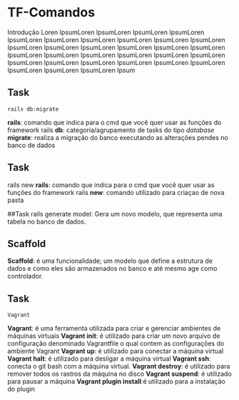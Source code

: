 # TF-Comandos

Introdução Loren IpsumLoren IpsumLoren IpsumLoren IpsumLoren IpsumLoren IpsumLoren IpsumLoren IpsumLoren IpsumLoren IpsumLoren IpsumLoren IpsumLoren IpsumLoren IpsumLoren IpsumLoren IpsumLoren IpsumLoren IpsumLoren IpsumLoren IpsumLoren IpsumLoren IpsumLoren IpsumLoren IpsumLoren IpsumLoren IpsumLoren IpsumLoren IpsumLoren IpsumLoren IpsumLoren IpsumLoren Ipsum

## Task
    rails db:migrate
**rails**: comando que indica para o cmd que você quer usar as funções do framework rails
**db**: categoria/agrupamento de tasks do tipo *database*
**migrate**: realiza a migração do banco executando as alterações pendes no banco de dados

## Task
   rails new
**rails**: comando que indica para o cmd que você quer usar as funções do framework rails
**new**: comando utilizado para criaçao de nova pasta

##Task
    rails generate model: Gera um novo modelo, que representa uma tabela no banco de dados.

## Scaffold
**Scaffold**: é uma funcionalidade; um modelo que define a estrutura de dados e como eles são armazenados no banco e até mesmo age como controlador.

## Task
    Vagrant
**Vagrant**: é uma ferramenta utilizada para criar e gerenciar ambientes de máquinas virtuais
**Vagrant init**: é utilizado para criar  um novo arquivo de configuração denominado Vagrantfile o qual contem as configurações do ambiente Vagrant
**Vagrant up**: é utilizado para conectar a máquina virtual
**Vagrant halt**: é utilizado para desligar a máquina virtual
**Vagrant ssh**: conecta o git bash com a máquina virtual.
**Vagrant destroy**: é utilizado para remover  todos os rastros da máquina no disco
**Vagrant suspend**: é utilizado para pausar a máquina
**Vagrant plugin install**:é utilizado para a instalação do plugin
